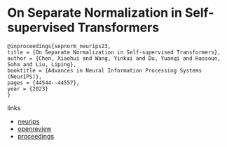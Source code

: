 # On Separate Normalization in Self-supervised Transformers

```
@inproceedings{sepnorm_neurips23,
title = {On Separate Normalization in Self-supervised Transformers},
author = {Chen, Xiaohui and Wang, Yinkai and Du, Yuanqi and Hassoun, Soha and Liu, Liping},
booktitle = {Advances in Neural Information Processing Systems (NeurIPS)},
pages = {44544--44557},
year = {2023}
}
```

links
- [neurips](https://nips.cc/Conferences/2023/Schedule?showEvent=71078)
- [openreview](https://openreview.net/forum?id=cezKbXsT3V)
- [proceedings](https://papers.nips.cc//paper_files/paper/2023/hash/8ba80c47b9d3dced79ee835b7d3bf72a-Abstract-Conference.html)
